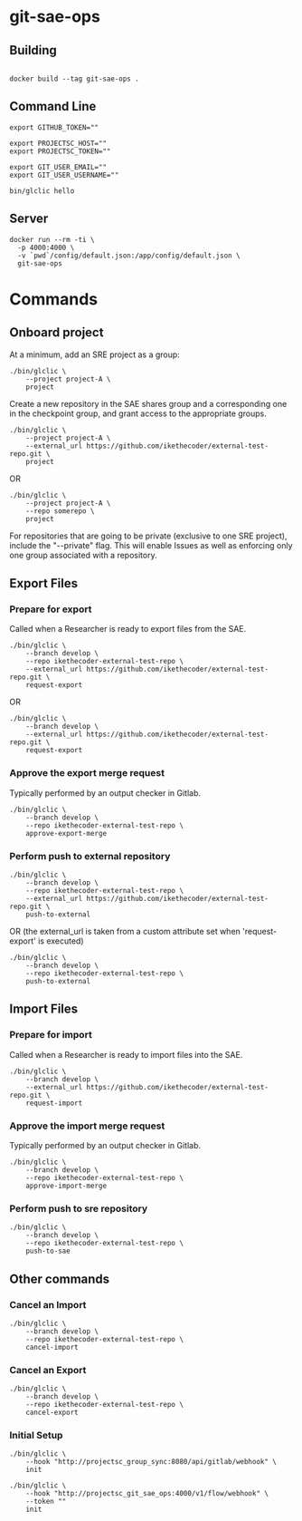 # git-sae-ops


## Building

```

docker build --tag git-sae-ops .

```


## Command Line

```
export GITHUB_TOKEN=""

export PROJECTSC_HOST=""
export PROJECTSC_TOKEN=""

export GIT_USER_EMAIL=""
export GIT_USER_USERNAME=""

bin/glclic hello

```

## Server

```
docker run --rm -ti \
  -p 4000:4000 \
  -v `pwd`/config/default.json:/app/config/default.json \
  git-sae-ops

```

# Commands

## Onboard project

At a minimum, add an SRE project as a group:

```
./bin/glclic \
    --project project-A \
    project
```


Create a new repository in the SAE shares group and a corresponding one in the checkpoint group, and grant access to the appropriate groups.

```
./bin/glclic \
    --project project-A \
    --external_url https://github.com/ikethecoder/external-test-repo.git \
    project
```

OR

```
./bin/glclic \
    --project project-A \
    --repo somerepo \
    project
```

For repositories that are going to be private (exclusive to one SRE project), include the "--private" flag.  This will enable Issues as well as enforcing only one group associated with a repository.


## Export Files

### Prepare for export

Called when a Researcher is ready to export files from the SAE.

```
./bin/glclic \
    --branch develop \
    --repo ikethecoder-external-test-repo \
    --external_url https://github.com/ikethecoder/external-test-repo.git \
    request-export
```

OR 

```
./bin/glclic \
    --branch develop \
    --external_url https://github.com/ikethecoder/external-test-repo.git \
    request-export
```


### Approve the export merge request

Typically performed by an output checker in Gitlab.

```
./bin/glclic \
    --branch develop \
    --repo ikethecoder-external-test-repo \
    approve-export-merge

```

### Perform push to external repository

```
./bin/glclic \
    --branch develop \
    --repo ikethecoder-external-test-repo \
    --external_url https://github.com/ikethecoder/external-test-repo.git \
    push-to-external
```

OR (the external_url is taken from a custom attribute set when 'request-export' is executed)

```
./bin/glclic \
    --branch develop \
    --repo ikethecoder-external-test-repo \
    push-to-external
```


## Import Files

### Prepare for import

Called when a Researcher is ready to import files into the SAE.

```
./bin/glclic \
    --branch develop \
    --external_url https://github.com/ikethecoder/external-test-repo.git \
    request-import
```

### Approve the import merge request

Typically performed by an output checker in Gitlab.

```
./bin/glclic \
    --branch develop \
    --repo ikethecoder-external-test-repo \
    approve-import-merge

```

### Perform push to sre repository

```
./bin/glclic \
    --branch develop \
    --repo ikethecoder-external-test-repo \
    push-to-sae
```


## Other commands

### Cancel an Import

```
./bin/glclic \
    --branch develop \
    --repo ikethecoder-external-test-repo \
    cancel-import
```

### Cancel an Export

```
./bin/glclic \
    --branch develop \
    --repo ikethecoder-external-test-repo \
    cancel-export
```


### Initial Setup

```
./bin/glclic \
    --hook "http://projectsc_group_sync:8080/api/gitlab/webhook" \
    init

./bin/glclic \
    --hook "http://projectsc_git_sae_ops:4000/v1/flow/webhook" \
    --token ""
    init
```